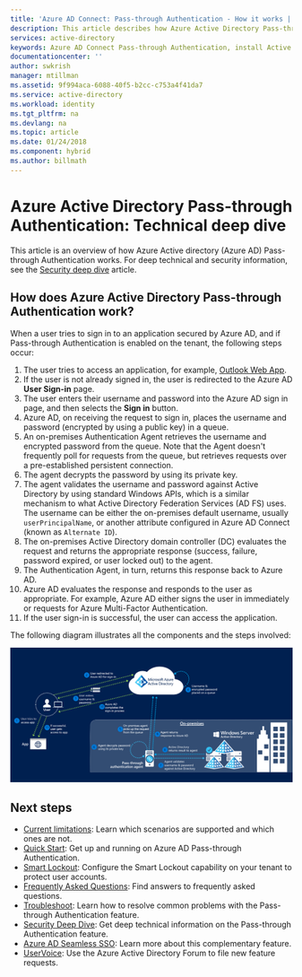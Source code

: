 ```yaml
---
title: 'Azure AD Connect: Pass-through Authentication - How it works | Microsoft Docs'
description: This article describes how Azure Active Directory Pass-through Authentication works
services: active-directory
keywords: Azure AD Connect Pass-through Authentication, install Active Directory, required components for Azure AD, SSO, Single Sign-on
documentationcenter: ''
author: swkrish
manager: mtillman
ms.assetid: 9f994aca-6088-40f5-b2cc-c753a4f41da7
ms.service: active-directory
ms.workload: identity
ms.tgt_pltfrm: na
ms.devlang: na
ms.topic: article
ms.date: 01/24/2018
ms.component: hybrid
ms.author: billmath
---
```


# Azure Active Directory Pass-through Authentication: Technical deep dive
This article is an overview of how Azure Active directory (Azure AD) Pass-through Authentication works. For deep technical and security information, see the [Security deep dive](active-directory-aadconnect-pass-through-authentication-security-deep-dive.md) article.

## How does Azure Active Directory Pass-through Authentication work?

When a user tries to sign in to an application secured by Azure AD, and if Pass-through Authentication is enabled on the tenant, the following steps occur:

1. The user tries to access an application, for example, [Outlook Web App](https://outlook.office365.com/owa/).
2. If the user is not already signed in, the user is redirected to the Azure AD **User Sign-in** page.
3. The user enters their username and password into the Azure AD sign in page, and then selects the **Sign in** button.
4. Azure AD, on receiving the request to sign in, places the username and password (encrypted by using a public key) in a queue.
5. An on-premises Authentication Agent retrieves the username and encrypted password from the queue. Note that the Agent doesn't frequently poll for requests from the queue, but retrieves requests over a pre-established persistent connection.
6. The agent decrypts the password by using its private key.
7. The agent validates the username and password against Active Directory by using standard Windows APIs, which is a similar mechanism to what Active Directory Federation Services (AD FS) uses. The username can be either the on-premises default username, usually `userPrincipalName`, or another attribute configured in Azure AD Connect (known as `Alternate ID`).
8. The on-premises Active Directory domain controller (DC) evaluates the request and returns the appropriate response (success, failure, password expired, or user locked out) to the agent.
9. The Authentication Agent, in turn, returns this response back to Azure AD.
10. Azure AD evaluates the response and responds to the user as appropriate. For example, Azure AD either signs the user in immediately or requests for Azure Multi-Factor Authentication.
11. If the user sign-in is successful, the user can access the application.

The following diagram illustrates all the components and the steps involved:

![Pass-through Authentication](./media/active-directory-aadconnect-pass-through-authentication/pta2.png)

## Next steps
- [Current limitations](active-directory-aadconnect-pass-through-authentication-current-limitations.md): Learn which scenarios are supported and which ones are not.
- [Quick Start](active-directory-aadconnect-pass-through-authentication-quick-start.md): Get up and running on Azure AD Pass-through Authentication.
- [Smart Lockout](active-directory-aadconnect-pass-through-authentication-smart-lockout.md): Configure the Smart Lockout capability on your tenant to protect user accounts.
- [Frequently Asked Questions](active-directory-aadconnect-pass-through-authentication-faq.md): Find answers to frequently asked questions.
- [Troubleshoot](active-directory-aadconnect-troubleshoot-pass-through-authentication.md): Learn how to resolve common problems with the Pass-through Authentication feature.
- [Security Deep Dive](active-directory-aadconnect-pass-through-authentication-security-deep-dive.md): Get deep technical information on the Pass-through Authentication feature.
- [Azure AD Seamless SSO](active-directory-aadconnect-sso.md): Learn more about this complementary feature.
- [UserVoice](https://feedback.azure.com/forums/169401-azure-active-directory/category/160611-directory-synchronization-aad-connect): Use the Azure Active Directory Forum to file new feature requests.

